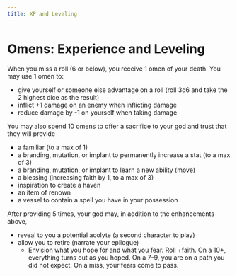 ```yaml
---
title: XP and Leveling
---
```

# Omens: Experience and Leveling

When you miss a roll (6 or below), you receive 1 omen of your death. You may use 1 omen to:

- give yourself or someone else advantage on a roll (roll 3d6 and take the 2 highest dice as the result)
- inflict +1 damage on an enemy when inflicting damage
- reduce damage by -1 on yourself when taking damage

You may also spend 10 omens to offer a sacrifice to your god and trust that they will provide

- a familiar (to a max of 1)
- a branding, mutation, or implant to permanently increase a stat (to a max of 3)
- a branding, mutation, or implant to learn a new ability (move)
- a blessing (increasing faith by 1, to a max of 3)
- inspiration to create a haven
- an item of renown
- a vessel to contain a spell you have in your possession

After providing 5 times, your god may, in addition to the enhancements above, 

- reveal to you a potential acolyte (a second character to play)
- allow you to retire (narrate your epilogue)
  - Envision what you hope for and what you fear. Roll +faith. On a 10+, everything turns out as you hoped. On a 7-9, you are on a path you did not expect. On a miss, your fears come to pass.